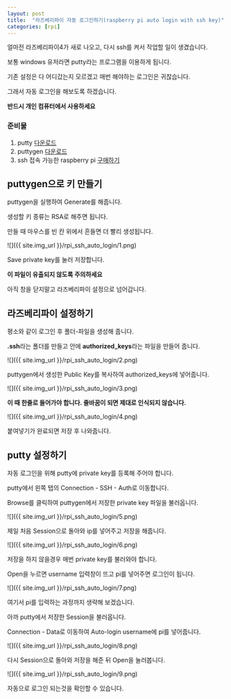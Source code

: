 ```yaml
---
layout: post
title:  "라즈베리파이 자동 로그인하기(raspberry pi auto login with ssh key)"
categories: [rpi]
---
```


얼마전 라즈베리파이4가 새로 나오고, 다시 ssh를 켜서 작업할 일이 생겼습니다.

보통 windows 유저라면 putty라는 프로그램을 이용하게 됩니다.

기존 설정은 다 어디갔는지 모르겠고 매번 해야하는 로그인은 귀찮습니다.

그래서 자동 로그인을 해보도록 하겠습니다.

**반드시 개인 컴퓨터에서 사용하세요**

### 준비물
1. putty [다운로드](https://www.chiark.greenend.org.uk/~sgtatham/putty/latest.html)
2. puttygen [다운로드](https://www.puttygen.com/#Download_PuTTYgen_on_Windows)
3. ssh 접속 가능한 raspberry pi [구매하기](https://mecha.kr/XqcFgf)

## puttygen으로 키 만들기

puttygen을 실행하여 Generate를 해줍니다.

생성할 키 종류는 RSA로 해주면 됩니다.

만들 때 마우스를 빈 칸 위에서 흔들면 더 빨리 생성됩니다.

![]({{ site.img_url }}/rpi_ssh_auto_login/1.png)

Save private key를 눌러 저장합니다.

**이 파일이 유출되지 않도록 주의하세요**

아직 창을 닫지말고 라즈베리파이 설정으로 넘어갑니다.

## 라즈베리파이 설정하기

평소와 같이 로그인 후 폴더-파일을 생성해 줍니다.

**.ssh**라는 폴더를 만들고 안에 **authorized_keys**라는 파일을 만들어 줍니다.

![]({{ site.img_url }}/rpi_ssh_auto_login/2.png)

puttygen에서 생성한 Public Key를 복사하여 authorized_keys에 넣어줍니다.

![]({{ site.img_url }}/rpi_ssh_auto_login/3.png)

**이 때 한줄로 들어가야 합니다. 줄바꿈이 되면 제대로 인식되지 않습니다.**

![]({{ site.img_url }}/rpi_ssh_auto_login/4.png)

붙여넣기가 완료되면 저장 후 나와줍니다.

## putty 설정하기

자동 로그인을 위해 putty에 private key를 등록해 주어야 합니다.

putty에서 왼쪽 탭의 Connection - SSH - Auth로 이동합니다.

Browse를 클릭하여 puttygen에서 저장한 private key 파일을 불러옵니다.

![]({{ site.img_url }}/rpi_ssh_auto_login/5.png)

제일 처음 Session으로 돌아와 ip를 넣어주고 저장을 해줍니다.

![]({{ site.img_url }}/rpi_ssh_auto_login/6.png)

저장을 하지 않을경우 매번 private key를 불러와야 합니다.

Open을 누르면 username 입력창이 뜨고 pi를 넣어주면 로그인이 됩니다.

![]({{ site.img_url }}/rpi_ssh_auto_login/7.png)

여기서 pi를 입력하는 과정까지 생략해 보겠습니다.

아까 putty에서 저장한 Session을 불러옵니다.

Connection - Data로 이동하여 Auto-login username에 pi를 넣어줍니다.

![]({{ site.img_url }}/rpi_ssh_auto_login/8.png)

다시 Session으로 돌아와 저장을 해준 뒤 Open을 눌러봅니다.

![]({{ site.img_url }}/rpi_ssh_auto_login/9.png)

자동으로 로그인 되는것을 확인할 수 있습니다.